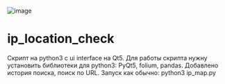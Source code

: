 ![image](https://user-images.githubusercontent.com/44950848/167718045-4bc46c66-e6b4-4939-af1a-0615cebc2231.png)

# ip_location_check
Скрипт на python3 c ui interface на Qt5.
Для работы скрипта нужну установить библиотеки для python3: PyQt5, folium, pandas.
Добавлено история поиска, поиск по URL.
Запуск как обычно: python3 ip_map.py 
